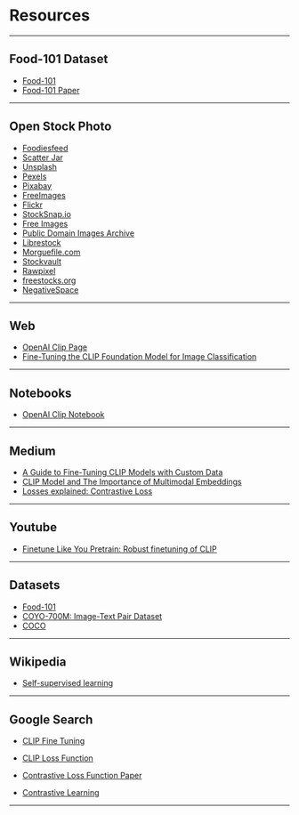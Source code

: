# Resources

---

## Food-101 Dataset
- [Food-101](https://data.vision.ee.ethz.ch/cvl/datasets_extra/food-101/)
- [Food-101 Paper](https://data.vision.ee.ethz.ch/cvl/datasets_extra/food-101/static/bossard_eccv14_food-101.pdf)

---

## Open Stock Photo
- [Foodiesfeed](https://www.foodiesfeed.com/)
- [Scatter Jar](https://scatterjar.com/)
- [Unsplash](https://unsplash.com/)
- [Pexels](https://www.pexels.com/)
- [Pixabay](https://pixabay.com/)
- [FreeImages](https://www.freeimages.com/)
- [Flickr](https://www.flickr.com/)
- [StockSnap.io](https://stocksnap.io/)
- [Free Images](https://www.shopify.com/stock-photos)
- [Public Domain Images Archive](https://publicdomainarchive.com/index.html)
- [Librestock](https://librestock.com/)
- [Morguefile.com](https://morguefile.com/)
- [Stockvault](https://www.stockvault.net/)
- [Rawpixel](https://www.rawpixel.com/)
- [freestocks.org](https://freestocks.org/)
- [NegativeSpace](https://negativespace.co/)

---

## Web
- [OpenAI Clip Page](https://openai.com/index/clip/)
- [Fine-Tuning the CLIP Foundation Model for Image Classification
](https://www.alexanderthamm.com/en/blog/fine-tuning-the-clip-foundation-model-for-image-classification/)

---

## Notebooks
- [OpenAI Clip Notebook](https://colab.research.google.com/github/openai/clip/blob/master/notebooks/Interacting_with_CLIP.ipynb)

---

## Medium
- [A Guide to Fine-Tuning CLIP Models with Custom Data](https://medium.com/aimonks/a-guide-to-fine-tuning-clip-models-with-custom-data-6c7c0d1416fb)
- [CLIP Model and The Importance of Multimodal Embeddings](https://towardsdatascience.com/clip-model-and-the-importance-of-multimodal-embeddings-1c8f6b13bf72)
- [Losses explained: Contrastive Loss](https://medium.com/@maksym.bekuzarov/losses-explained-contrastive-loss-f8f57fe32246)

---

## Youtube
- [Finetune Like You Pretrain: Robust finetuning of CLIP](https://www.youtube.com/watch?v=jzJHgL9VGV4) 

---

## Datasets
- [Food-101](https://data.vision.ee.ethz.ch/cvl/datasets_extra/food-101/) 
- [COYO-700M: Image-Text Pair Dataset](https://github.com/kakaobrain/coyo-dataset/blob/main/README.md) 
- [COCO](https://cocodataset.org/#home) 

---

## Wikipedia
- [Self-supervised learning](https://en.wikipedia.org/wiki/Self-supervised_learning)

---

## Google Search
- [CLIP Fine Tuning](https://www.google.com/search?q=clip+fine+tuning&oq=clip+fine+&gs_lcrp=EgZjaHJvbWUqBwgBEAAYgAQyBggAEEUYOTIHCAEQABiABDIHCAIQABiABDIHCAMQABiABDIHCAQQABiABDIHCAUQABiABDIICAYQABgWGB4yCAgHEAAYFhgeMggICBAAGBYYHjIICAkQABgWGB4yCAgKEAAYFhgeMggICxAAGBYYHjIICAwQABgWGB4yCAgNEAAYFhgeMggIDhAAGBYYHtIBCDYwNDhqMGo3qAIPsAIB&client=ms-android-vivo-trev2&sourceid=chrome-mobile&ie=UTF-8)

- [CLIP Loss Function](https://www.google.com/search?q=clip+loss+function&oq=clip+loss+&gs_lcrp=EgZjaHJvbWUqBwgBEAAYgAQyCggAEEUYFhgeGDkyBwgBEAAYgAQyBwgCEAAYgAQyBwgDEAAYgAQyBwgEEAAYgAQyBwgFEAAYgAQyBwgGEAAYgAQyBwgHEAAYgAQyBwgIEAAYgAQyBwgJEAAYgAQyCAgKEAAYFhgeMggICxAAGBYYHjIICAwQABgWGB4yCAgNEAAYFhgeMggIDhAAGBYYHtIBCDc2MTNqMGo5qAIOsAIB&client=ms-android-vivo-trev2&sourceid=chrome-mobile&ie=UTF-8)

- [Contrastive Loss Function Paper](https://www.google.com/search?q=contrastive+loss+function+paper&sca_esv=fd9a95c27a98d6d9&sca_upv=1&rlz=1C1KNTJ_trTR1077TR1077&sxsrf=ADLYWILygcB2GAuQ9RbsvfUpQHWvrYm8ZQ%3A1717097512668&ei=KNRYZoKqKPCI7NYPn8-n0AI&ved=0ahUKEwiC3qXajraGAxVwBNsEHZ_nCSoQ4dUDCBA&uact=5&oq=contrastive+loss+function+paper&gs_lp=Egxnd3Mtd2l6LXNlcnAiH2NvbnRyYXN0aXZlIGxvc3MgZnVuY3Rpb24gcGFwZXIyBRAhGKABMgUQIRigAUizUlCESliWUXADeAGQAQCYAcgBoAG5BqoBBTAuNS4xuAEDyAEA-AEBmAIJoALcBsICBxAjGLADGCfCAgoQABiwAxjWBBhHwgINEAAYgAQYsAMYQxiKBcICChAjGIAEGCcYigXCAgUQABiABMICBhAAGBYYHsICCxAAGIAEGIYDGIoFwgIIEAAYgAQYogTCAgcQIRigARgKmAMAiAYBkAYKkgcFMy41LjGgB_oW&sclient=gws-wiz-serp)
- [Contrastive Learning](https://www.google.com/search?q=contrastive+learning&sca_esv=fd9a95c27a98d6d9&sca_upv=1&rlz=1C1KNTJ_trTR1077TR1077&sxsrf=ADLYWILAHlNzoWvn9b4IYz7yVWjlv93WBQ%3A1717097529484&ei=OdRYZrSVHanBxc8P6KuYmAE&oq=contrastive+loss+function+paper&gs_lp=Egxnd3Mtd2l6LXNlcnAiH2NvbnRyYXN0aXZlIGxvc3MgZnVuY3Rpb24gcGFwZXIqAggAMgoQABiwAxjWBBhHMgoQABiwAxjWBBhHMgoQABiwAxjWBBhHMgoQABiwAxjWBBhHMgoQABiwAxjWBBhHMgoQABiwAxjWBBhHMgoQABiwAxjWBBhHMgoQABiwAxjWBBhHSOCbAlAAWABwAngBkAEAmAEAoAEAqgEAuAEByAEAmAICoAIRmAMAiAYBkAYIkgcBMqAHAA&sclient=gws-wiz-serp)

---
